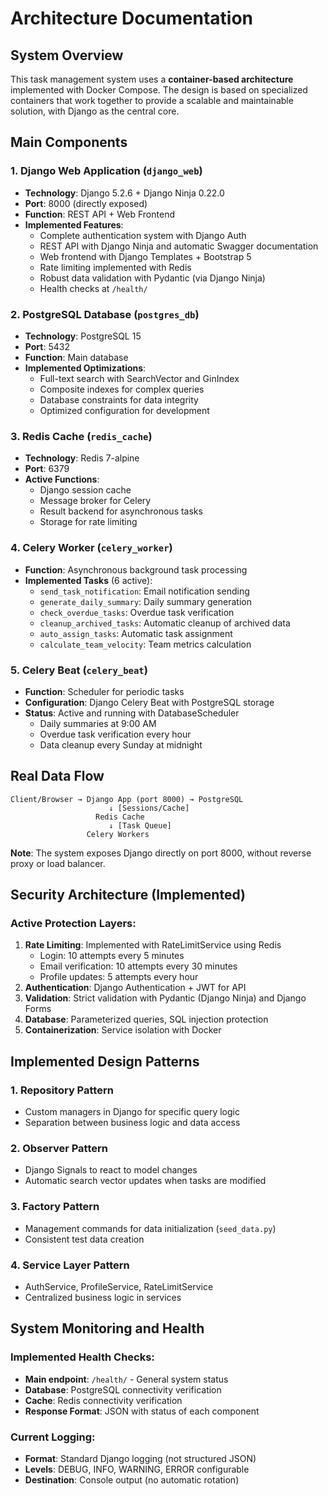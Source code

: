 # Architecture Documentation

## System Overview

This task management system uses a **container-based architecture** implemented with Docker Compose. The design is based on specialized containers that work together to provide a scalable and maintainable solution, with Django as the central core.

## Main Components

### 1. Django Web Application (`django_web`)
- **Technology**: Django 5.2.6 + Django Ninja 0.22.0
- **Port**: 8000 (directly exposed)
- **Function**: REST API + Web Frontend
- **Implemented Features**:
  - Complete authentication system with Django Auth
  - REST API with Django Ninja and automatic Swagger documentation
  - Web frontend with Django Templates + Bootstrap 5
  - Rate limiting implemented with Redis
  - Robust data validation with Pydantic (via Django Ninja)
  - Health checks at `/health/`

### 2. PostgreSQL Database (`postgres_db`)
- **Technology**: PostgreSQL 15
- **Port**: 5432
- **Function**: Main database
- **Implemented Optimizations**:
  - Full-text search with SearchVector and GinIndex
  - Composite indexes for complex queries
  - Database constraints for data integrity
  - Optimized configuration for development

### 3. Redis Cache (`redis_cache`)
- **Technology**: Redis 7-alpine
- **Port**: 6379
- **Active Functions**:
  - Django session cache
  - Message broker for Celery
  - Result backend for asynchronous tasks
  - Storage for rate limiting

### 4. Celery Worker (`celery_worker`)
- **Function**: Asynchronous background task processing
- **Implemented Tasks** (6 active):
  - `send_task_notification`: Email notification sending
  - `generate_daily_summary`: Daily summary generation
  - `check_overdue_tasks`: Overdue task verification
  - `cleanup_archived_tasks`: Automatic cleanup of archived data
  - `auto_assign_tasks`: Automatic task assignment
  - `calculate_team_velocity`: Team metrics calculation

### 5. Celery Beat (`celery_beat`)
- **Function**: Scheduler for periodic tasks
- **Configuration**: Django Celery Beat with PostgreSQL storage
- **Status**: Active and running with DatabaseScheduler
  - Daily summaries at 9:00 AM
  - Overdue task verification every hour
  - Data cleanup every Sunday at midnight

## Real Data Flow

```
Client/Browser → Django App (port 8000) → PostgreSQL
                      ↓ [Sessions/Cache]
                   Redis Cache
                      ↓ [Task Queue]
                 Celery Workers
```

**Note**: The system exposes Django directly on port 8000, without reverse proxy or load balancer.

## Security Architecture (Implemented)

### Active Protection Layers:
1. **Rate Limiting**: Implemented with RateLimitService using Redis
   - Login: 10 attempts every 5 minutes
   - Email verification: 10 attempts every 30 minutes
   - Profile updates: 5 attempts every hour
2. **Authentication**: Django Authentication + JWT for API
3. **Validation**: Strict validation with Pydantic (Django Ninja) and Django Forms
4. **Database**: Parameterized queries, SQL injection protection
5. **Containerization**: Service isolation with Docker

## Implemented Design Patterns

### 1. Repository Pattern
- Custom managers in Django for specific query logic
- Separation between business logic and data access

### 2. Observer Pattern  
- Django Signals to react to model changes
- Automatic search vector updates when tasks are modified

### 3. Factory Pattern
- Management commands for data initialization (`seed_data.py`)
- Consistent test data creation

### 4. Service Layer Pattern
- AuthService, ProfileService, RateLimitService
- Centralized business logic in services

## System Monitoring and Health

### Implemented Health Checks:
- **Main endpoint**: `/health/` - General system status
- **Database**: PostgreSQL connectivity verification
- **Cache**: Redis connectivity verification
- **Response Format**: JSON with status of each component

### Current Logging:
- **Format**: Standard Django logging (not structured JSON)
- **Levels**: DEBUG, INFO, WARNING, ERROR configurable
- **Destination**: Console output (no automatic rotation)